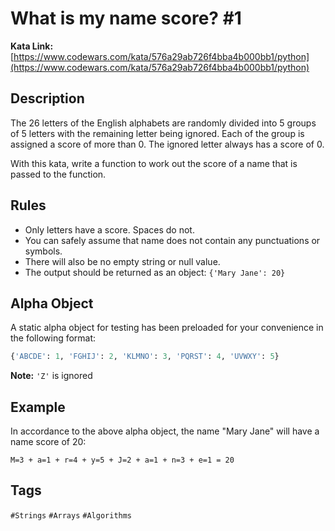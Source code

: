 # What is my name score? #1

**Kata Link:** [https://www.codewars.com/kata/576a29ab726f4bba4b000bb1/python](https://www.codewars.com/kata/576a29ab726f4bba4b000bb1/python)

## Description

The 26 letters of the English alphabets are randomly divided into 5 groups of 5 letters with the remaining letter being ignored. Each of the group is assigned a score of more than 0. The ignored letter always has a score of 0.

With this kata, write a function to work out the score of a name that is passed to the function.

## Rules

- Only letters have a score. Spaces do not.
- You can safely assume that name does not contain any punctuations or symbols.
- There will also be no empty string or null value.
- The output should be returned as an object: `{'Mary Jane': 20}`

## Alpha Object

A static alpha object for testing has been preloaded for your convenience in the following format:

```python
{'ABCDE': 1, 'FGHIJ': 2, 'KLMNO': 3, 'PQRST': 4, 'UVWXY': 5}
```

**Note:** `'Z'` is ignored

## Example

In accordance to the above alpha object, the name "Mary Jane" will have a name score of 20:

```
M=3 + a=1 + r=4 + y=5 + J=2 + a=1 + n=3 + e=1 = 20
```

## Tags

`#Strings` `#Arrays` `#Algorithms`